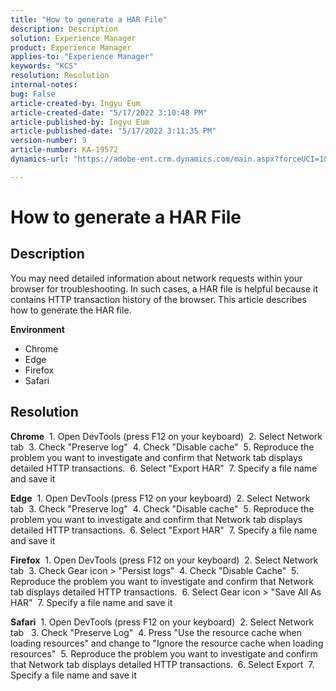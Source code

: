 ```yaml
---
title: "How to generate a HAR File"
description: Description
solution: Experience Manager
product: Experience Manager
applies-to: "Experience Manager"
keywords: "KCS"
resolution: Resolution
internal-notes: 
bug: False
article-created-by: Ingyu Eum
article-created-date: "5/17/2022 3:10:48 PM"
article-published-by: Ingyu Eum
article-published-date: "5/17/2022 3:11:35 PM"
version-number: 9
article-number: KA-19572
dynamics-url: "https://adobe-ent.crm.dynamics.com/main.aspx?forceUCI=1&pagetype=entityrecord&etn=knowledgearticle&id=acae0983-f3d5-ec11-a7b5-000d3a3ade0f"

---
```

# How to generate a HAR File

## Description


You may need detailed information about network requests within your browser for troubleshooting. In such cases, a HAR file is helpful because it contains HTTP transaction history of the browser. This article describes how to generate the HAR file.

<b>Environment</b>
 - Chrome
 - Edge
 - Firefox
 - Safari


## Resolution


<b>Chrome</b>
  1. Open DevTools (press F12 on your keyboard)
  2. Select Network tab
  3. Check "Preserve log"
  4. Check "Disable cache"
  5. Reproduce the problem you want to investigate and confirm that Network tab displays detailed HTTP transactions.
  6. Select "Export HAR"
  7. Specify a file name and save it

<b>Edge</b>
  1. Open DevTools (press F12 on your keyboard)
  2. Select Network tab
  3. Check "Preserve log"
  4. Check "Disable cache"
  5. Reproduce the problem you want to investigate and confirm that Network tab displays detailed HTTP transactions.
  6. Select "Export HAR"
  7. Specify a file name and save it

<b>Firefox</b>
  1. Open DevTools (press F12 on your keyboard)
  2. Select Network tab
  3. Check Gear icon &gt; "Persist logs"
  4. Check "Disable Cache"
  5. Reproduce the problem you want to investigate and confirm that Network tab displays detailed HTTP transactions.
  6. Select Gear icon &gt; "Save All As HAR"
  7. Specify a file name and save it

<b>Safari</b>
  1. Open DevTools (press F12 on your keyboard)
  2. Select Network tab 
  3. Check "Preserve Log"
  4. Press "Use the resource cache when loading resources" and change to "Ignore the resource cache when loading resources"
  5. Reproduce the problem you want to investigate and confirm that Network tab displays detailed HTTP transactions.
  6. Select Export
  7. Specify a file name and save it
